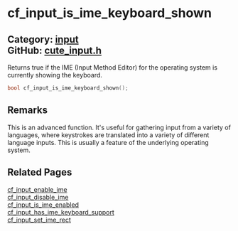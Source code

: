 # cf_input_is_ime_keyboard_shown

Category: [input](https://github.com/RandyGaul/cute_framework/blob/master/docs/api_reference?id=input)  
GitHub: [cute_input.h](https://github.com/RandyGaul/cute_framework/blob/master/include/cute_input.h)  
---

Returns true if the IME (Input Method Editor) for the operating system is currently showing the keyboard.

```cpp
bool cf_input_is_ime_keyboard_shown();
```

## Remarks

This is an advanced function. It's useful for gathering input from a variety of languages, where keystrokes are translated into a variety
of different language inputs. This is usually a feature of the underlying operating system.

## Related Pages

[cf_input_enable_ime](https://github.com/RandyGaul/cute_framework/blob/master/docs/input/cf_input_enable_ime.md)  
[cf_input_disable_ime](https://github.com/RandyGaul/cute_framework/blob/master/docs/input/cf_input_disable_ime.md)  
[cf_input_is_ime_enabled](https://github.com/RandyGaul/cute_framework/blob/master/docs/input/cf_input_is_ime_enabled.md)  
[cf_input_has_ime_keyboard_support](https://github.com/RandyGaul/cute_framework/blob/master/docs/input/cf_input_has_ime_keyboard_support.md)  
[cf_input_set_ime_rect](https://github.com/RandyGaul/cute_framework/blob/master/docs/input/cf_input_set_ime_rect.md)  
